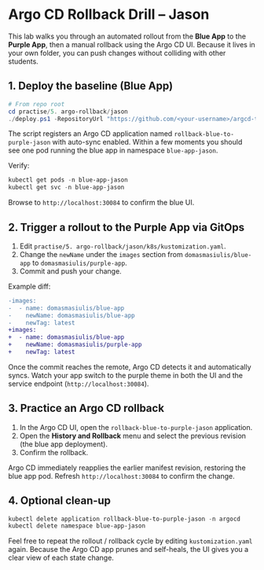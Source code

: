 # Argo CD Rollback Drill – Jason

This lab walks you through an automated rollout from the **Blue App** to the **Purple App**, then a manual rollback using the Argo CD UI. Because it lives in your own folder, you can push changes without colliding with other students.

## 1. Deploy the baseline (Blue App)

```powershell
# From repo root
cd practise/5. argo-rollback/jason
./deploy.ps1 -RepositoryUrl "https://github.com/<your-username>/argcd-test" -Revision main
```

The script registers an Argo CD application named `rollback-blue-to-purple-jason` with auto-sync enabled. Within a few moments you should see one pod running the blue app in namespace `blue-app-jason`.

Verify:

```powershell
kubectl get pods -n blue-app-jason
kubectl get svc -n blue-app-jason
```

Browse to `http://localhost:30084` to confirm the blue UI.

## 2. Trigger a rollout to the Purple App via GitOps

1. Edit `practise/5. argo-rollback/jason/k8s/kustomization.yaml`.
2. Change the `newName` under the `images` section from `domasmasiulis/blue-app` to `domasmasiulis/purple-app`.
3. Commit and push your change.

Example diff:

```diff
-images:
-  - name: domasmasiulis/blue-app
-    newName: domasmasiulis/blue-app
-    newTag: latest
+images:
+  - name: domasmasiulis/blue-app
+    newName: domasmasiulis/purple-app
+    newTag: latest
```

Once the commit reaches the remote, Argo CD detects it and automatically syncs. Watch your app switch to the purple theme in both the UI and the service endpoint (`http://localhost:30084`).

## 3. Practice an Argo CD rollback

1. In the Argo CD UI, open the `rollback-blue-to-purple-jason` application.
2. Open the **History and Rollback** menu and select the previous revision (the blue app deployment).
3. Confirm the rollback.

Argo CD immediately reapplies the earlier manifest revision, restoring the blue app pod. Refresh `http://localhost:30084` to confirm the change.

## 4. Optional clean-up

```powershell
kubectl delete application rollback-blue-to-purple-jason -n argocd
kubectl delete namespace blue-app-jason
```

Feel free to repeat the rollout / rollback cycle by editing `kustomization.yaml` again. Because the Argo CD app prunes and self-heals, the UI gives you a clear view of each state change.
